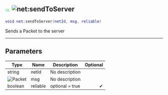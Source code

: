 ## ![client](../../.gitbook/assets/client.png) ![net](./readme/net "mention"):sendToServer

```lua
void net:sendToServer(netId, msg, reliable)
```

Sends a Packet to the server

------
## Parameters

| Type   | Name | Description | Optional |
| ------ | ---- | ----------- | -------: |
| string | netId | No description |  |
| ![Packet](./readme/packet "mention") | msg | No description |  |
| boolean | reliable | optional = true | ✔ |

